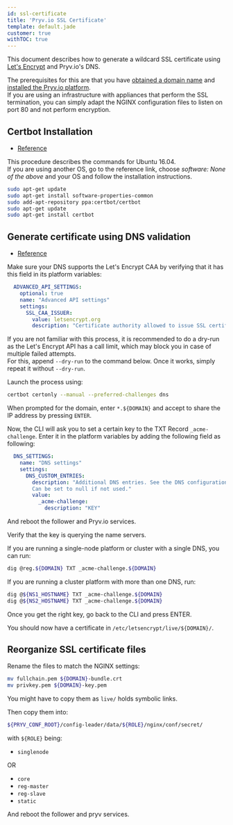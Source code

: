 ```yaml
---
id: ssl-certificate
title: 'Pryv.io SSL Certificate'
template: default.jade
customer: true
withTOC: true
---
```


This document describes how to generate a wildcard SSL certificate using [Let's Encrypt](https://letsencrypt.org/) and Pryv.io's DNS.

The prerequisites for this are that you have [obtained a domain name](/customer-resources/pryv.io-setup/#obtain-a-domain-name) and [installed the Pryv.io platform](/customer-resources/pryv.io-setup/#set-the-platform-parameters).  
If you are using an infrastructure with appliances that perform the SSL termination, you can simply adapt the NGINX configuration files to listen on port 80 and not perform encryption.

## Certbot Installation

- [Reference](https://certbot.eff.org/lets-encrypt/ubuntuxenial-other)

This procedure describes the commands for Ubuntu 16.04.  
If you are using another OS, go to the reference link, choose *software: None of the above* and your OS and follow the installation instructions.

```bash
sudo apt-get update
sudo apt-get install software-properties-common
sudo add-apt-repository ppa:certbot/certbot
sudo apt-get update
sudo apt-get install certbot
```

## Generate certificate using DNS validation

- [Reference](https://certbot.eff.org/docs/using.html#manual)

Make sure your DNS supports the Let's Encrypt CAA by verifying that it has this field in its platform variables:

```yaml
  ADVANCED_API_SETTINGS:
    optional: true
    name: "Advanced API settings"
    settings:
      SSL_CAA_ISSUER:
        value: letsencrypt.org
        description: "Certificate authority allowed to issue SSL certificates for this domain"
```

If you are not familiar with this process, it is recommended to do a dry-run as the Let's Encrypt API has a call limit, which may block you in case of multiple failed attempts.  
For this, append `--dry-run` to the command below. Once it works, simply repeat it without `--dry-run`.

Launch the process using:  

```bash
certbot certonly --manual --preferred-challenges dns
```

When prompted for the domain, enter `*.${DOMAIN}` and accept to share the IP address by pressing `ENTER`.

Now, the CLI will ask you to set a certain key to the TXT Record `_acme-challenge`. Enter it in the platform variables by adding the following field as following:

```yaml
  DNS_SETTINGS:
    name: "DNS settings"
    settings:
      DNS_CUSTOM_ENTRIES:
        description: "Additional DNS entries. See the DNS configuration document: https://api.pryv.com/customer-resources/#guides-and-documents.
        Can be set to null if not used."
        value:
          _acme-challenge:
            description: "KEY"
```

And reboot the follower and Pryv.io services.

Verify that the key is querying the name servers.  

If you are running a single-node platform or cluster with a single DNS, you can run:  

```bash
dig @reg.${DOMAIN} TXT _acme-challenge.${DOMAIN}
```

If you are running a cluster platform with more than one DNS, run:

```bash
dig @${NS1_HOSTNAME} TXT _acme-challenge.${DOMAIN}
dig @${NS2_HOSTNAME} TXT _acme-challenge.${DOMAIN}
```

Once you get the right key, go back to the CLI and press ENTER.

You should now have a certificate in `/etc/letsencrypt/live/${DOMAIN}/`.

## Reorganize SSL certificate files

Rename the files to match the NGINX settings:

```bash
mv fullchain.pem ${DOMAIN}-bundle.crt
mv privkey.pem ${DOMAIN}-key.pem
```

You might have to copy them as `live/` holds symbolic links.

Then copy them into:  

```bash
${PRYV_CONF_ROOT}/config-leader/data/${ROLE}/nginx/conf/secret/
```

with `${ROLE}` being:

- `singlenode`

OR

- `core`
- `reg-master`
- `reg-slave`
- `static`

And reboot the follower and pryv services.
